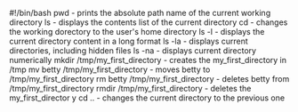 #!/bin/bash
pwd - prints the absolute path name of the current working directory
ls - displays the contents list of the current directory
cd - changes the working dorectory to the user's home directory
ls -l - displays the current directory content in a long format
ls -la - displays current directories, including hidden files
ls -na - displays current directory numerically
mkdir /tmp/my_first_directory - creates the my_first_directory in /tmp
mv betty /tmp/my_first_directory - moves betty to /tmp/my_first_directory
rm betty /tmp/my_first_directory - deletes betty from /tmp/my_first_directory
rmdir /tmp/my_first_directory - deletes the my_first_director
y
cd .. - changes the current directory to the previous one

